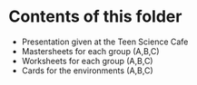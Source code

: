 # Contents of this folder
- Presentation given at the Teen Science Cafe
- Mastersheets for each group (A,B,C)
- Worksheets for each group (A,B,C)
- Cards for the environments (A,B,C)
